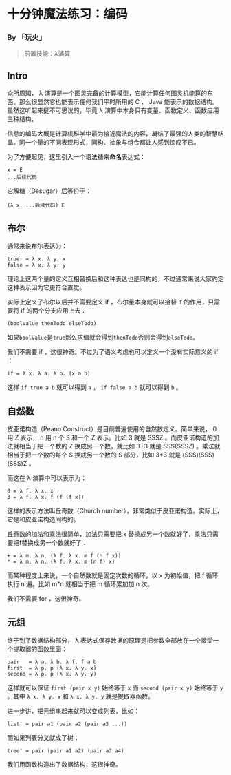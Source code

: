# 十分钟魔法练习：编码

### By 「玩火」

> 前置技能：λ演算

## Intro

众所周知， λ 演算是一个图灵完备的计算模型，它能计算任何图灵机能算的东西。那么很显然它也能表示任何我们平时所用的 C 、 Java 能表示的数据结构。虽然这听起来挺不可思议的，毕竟 λ 演算中本身只有变量、函数定义、函数应用三种结构。

信息的编码大概是计算机科学中最为接近魔法的内容，凝结了最强的人类的智慧结晶。同一个量的不同表现形式，同构、抽象与组合都让人感到惊叹不已。

为了方便起见，这里引入一个语法糖来**命名**表达式：

```
x = E
...后续代码
```

它解糖（Desugar）后等价于：

```
(λ x. ...后续代码) E
```

## 布尔

通常来说布尔表达为：

```
true  = λ x. λ y. x
false = λ x. λ y. y
```

理论上这两个量的定义互相替换后和这种表达也是同构的，不过通常来说大家约定这种表示因为它更符合直觉。

实际上定义了布尔以后并不需要定义 if ，布尔量本身就可以接替 if 的作用，只需要将 if 的两个分支应用上去：

```
(boolValue thenTodo elseTodo)
```

如果`boolValue`是`true`那么求值就会得到`thenTodo`否则会得到`elseTodo`。

我们不需要 if ，这很神奇。不过为了语义考虑也可以定义一个没有实际意义的 if ：

```
if = λ x. λ a. λ b. (x a b)
```

这样 `if true a b` 就可以得到 `a` ， `if false a b` 就可以得到 `b` 。

## 自然数

皮亚诺构造（Peano Construct）是目前普遍使用的自然数定义。简单来说， 0 用 Z 表示， n 用 n 个 S 和一个 Z 表示。比如 3 就是 SSSZ 。而皮亚诺构造的加法就相当于把一个数的 Z 换成另一个数，就比如 3+3 就是 SSS(SSSZ) 。乘法就相当于把一个数的每个 S 换成另一个数的 S 部分，比如 3*3 就是 (SSS)(SSS)(SSS)Z 。

而这在 λ 演算中可以表示为：

```
0 = λ f. λ x. x
3 = λ f. λ x. f (f (f x))
```

这样的表示方法叫丘奇数（Church number），非常类似于皮亚诺构造。实际上，它是和皮亚诺构造同构的。

丘奇数的加法和乘法很简单，加法只需要把 x 替换成另一个数就好了，乘法只需要把f替换成另一个数就好了：

```
+ = λ m. λ n. (λ f. λ x. m f (n f x))
* = λ m. λ n. (λ f. λ x. m (n f) x)
```

而某种程度上来说，一个自然数就是固定次数的循环，以 x 为初始值，把 f 循环执行 n 遍。比如 m*n 就相当于把 m 循环累加加 n 次。

我们不需要 for ，这很神奇。

## 元组

终于到了数据结构部分， λ 表达式保存数据的原理是把参数全部放在一个接受一个提取器的函数里面：

```
pair   = λ a. λ b. λ f. f a b
first  = λ p. p (λ x. λ y. x)
second = λ p. p (λ x. λ y. y)
```

这样就可以保证 `first (pair x y)` 始终等于 `x` 而 `second (pair x y)` 始终等于 `y` 。其中 `λ x. λ y. x` 和 `λ x. λ y. y` 就是提取器函数。

进一步讲，把元组串起来就可以变成列表，比如：

```
list' = pair a1 (pair a2 (pair a3 ...))
```

而如果列表分叉就成了树：

```
tree' = pair (pair a1 a2) (pair a3 a4)
```

我们用函数构造出了数据结构，这很神奇。